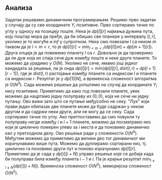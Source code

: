 ## Анализа
Задатак решавамо динамичким програмирањем.
Решимо прво задатак у случају да су све координате $Y_i$ позитивне. Прво сортирамо тачке по углу у односу на позицију поште. Нека је $dp[l][r]$ најмања дужина пута, коју поштар мора да пређе, да би обишао све планере у интервалу $[l,r]$, уколико је то могуће и $inf$ у супротном.  Нека смо повезали $l$ са неком $m$ таквом да је $l<m<r$, то је  $dp[l][r] = min_{l<m<r}(dp[l][m]+dp[m+1][r])$. Друга опција је да повежемо планету $l$ са $r$. Довољно је да проверимо да ли дуж која их спаја сече дуж између поште и неке друге планете. То можемо да урадимо у $O(N)$. Уколико не сече, имамо још једног кандидата за решење, па је онда $dp[l][r]=min(dp[l][r],dist(l,r)+dp[l+1][r-1])$, где је $dist(l,r)$ растојање између планете са индексом $l$ и планете са индексом $r$. Резултат је у $dp[1][N]$, а временска сложеност алгоритма је $O(N^3)$.
Сада можемо решење да уопштимо на случај да координате $Y_i$ нису позитивне. Приметимо да како год повезали планете, увек можемо да нацртамо једну полуправу из $(0,0)$, која не сече ни једну путању. Ово важи зато што се путање међусобно не секу. "Лук" који прави један обилазак две планете може да буде садржан у неком другом и да садржи неки други, али не могу да се секу. Сада сортирамо тачке по углу. Ако претпоставимо да смо повукли ту полуправу негде између $i$ и $i+1$ планете, можемо да посматрамо низ који је циклично померен улево за $i$ места и да поновимо динамичко као у претходном делу. Ово решење ради у сложености $O(N^4)$. 
Међутим можемо да приметимо да велики део тог динамичког ми израчунавамо више пута. Можемо да дуплирамо сортирани низ, тј. циклично га поновимо други пут и поново израчунамо $dp[l][r]$. Приметимо да је сада у $dp[i][i+N]$ управо решење које се добија када би полуправа била између планета $i-1$ и $i$. Па је крајњи резултат $min_{1 \leq i \leq N}(dp[i][i+N])$. Временска сложеност $O(N^3)$, меморијска сложеност $O(N^2)$.
